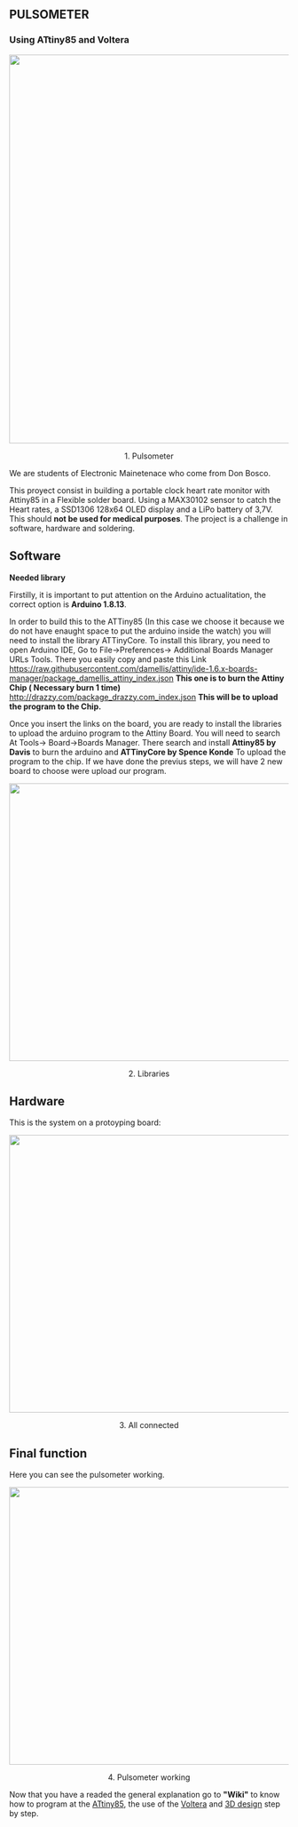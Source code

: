 ## PULSOMETER 
### Using ATtiny85 and Voltera
<p align="center">
  <img width="600" height="700" src="https://github.com/aritzmaeso/Pulsometer/blob/main/Images/Erlojua%20bukatua.jpg">
</p>

<p align="center">1. Pulsometer

We are students of Electronic Mainetenace who come from Don Bosco.

This proyect consist in building a portable clock heart rate monitor with Attiny85 in a Flexible solder board. Using a MAX30102 sensor to catch the Heart rates, a SSD1306 128x64 OLED display and a LiPo battery of 3,7V. This should **not be used for medical purposes**.
The project is a challenge in software, hardware and soldering.

## Software
**Needed library**

Firstilly, it is important to put attention on the Arduino actualitation, the correct option is **Arduino 1.8.13**. 

In order to build this to the ATTiny85 (In this case we choose it because we do not have enaught space to put the arduino inside the watch) you will need to install the library ATTinyCore.
To install this library, you need to open Arduino IDE, Go to File->Preferences-> Additional Boards Manager URLs Tools. There you easily copy and paste this Link  
https://raw.githubusercontent.com/damellis/attiny/ide-1.6.x-boards-manager/package_damellis_attiny_index.json **This one is to burn the Attiny Chip ( Necessary burn 1 time)**
http://drazzy.com/package_drazzy.com_index.json **This will be to upload the program to the Chip.**

Once you insert the links on the board, you are ready to install the libraries to upload the arduino program to the Attiny Board. You will need to search At Tools-> Board->Boards Manager. There search and install **Attiny85 by Davis** to burn the arduino and **ATTinyCore by Spence Konde** To upload the program to the chip. If we have done the previus steps, we will have 2 new board to choose were upload our program.


<p align="center">
  <img width="600" height="500" src="https://github.com/aritzmaeso/Pulsometer/blob/main/Images/libraries.PNG">
</p>

<p align="center">2. Libraries
 

## Hardware
This is the system on a protoyping board: 

<p align="center">
  <img width="600" height="500" src="https://github.com/aritzmaeso/Pulsometer/blob/main/Images/attiny.jpeg">
</p>

<p align="center">3. All connected


## Final function
Here you can see the pulsometer working. 
<p align="center">
  <img width="600" height="500" src="https://github.com/aritzmaeso/Pulsometer/blob/main/Images/reloj%20funcioando.png">
</p>

<p align="center">4. Pulsometer working
  
Now that you have a readed the general explanation go to **"Wiki"** to know how to program at the [ATtiny85](https://github.com/aritzmaeso/Pulsometer/wiki/Arduino-and-ATtiny85), the use of the [Voltera](https://github.com/aritzmaeso/Pulsometer/wiki/PCB-board,-Voltera-and-LPKF) and [3D design](https://github.com/aritzmaeso/Pulsometer/wiki/3D-design) step by step. 




 
 
 





